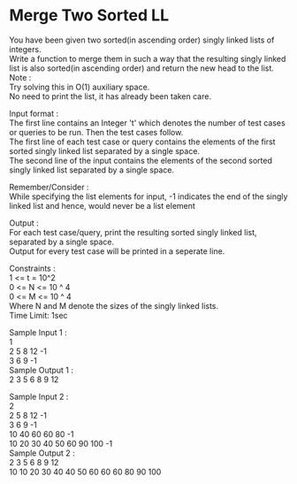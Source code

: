 # Merge Two Sorted LL




You have been given two sorted(in ascending order) singly linked lists of integers.         
Write a function to merge them in such a way that the resulting singly linked list is also sorted(in ascending order) and return the new head to the list.            
Note :             
Try solving this in O(1) auxiliary space.           
No need to print the list, it has already been taken care.             

Input format :          
The first line contains an Integer 't' which denotes the number of test cases or queries to be run. Then the test cases follow.            
The first line of each test case or query contains the elements of the first sorted singly linked list separated by a single space.              
The second line of the input contains the elements of the second sorted singly linked list separated by a single space.               

Remember/Consider :            
While specifying the list elements for input, -1 indicates the end of the singly linked list and hence, would never be a list element             

Output :            
For each test case/query, print the resulting sorted singly linked list, separated by a single space.              
Output for every test case will be printed in a seperate line.              

Constraints :          
1 <= t = 10^2            
0 <= N <= 10 ^ 4            
0 <= M <= 10 ^ 4          
Where N and M denote the sizes of the singly linked lists.         
Time Limit: 1sec             

Sample Input 1 :           
1            
2 5 8 12 -1            
3 6 9 -1              
Sample Output 1 :          
2 3 5 6 8 9 12           

Sample Input 2 :          
2              
2 5 8 12 -1           
3 6 9 -1             
10 40 60 60 80 -1             
10 20 30 40 50 60 90 100 -1           
Sample Output 2 :            
2 3 5 6 8 9 12         
10 10 20 30 40 40 50 60 60 60 80 90 100             

